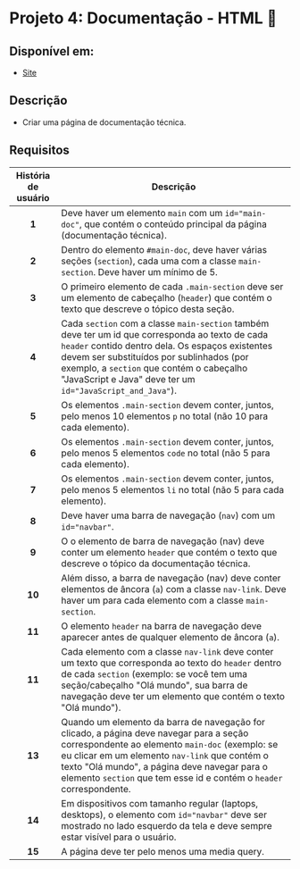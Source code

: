 # Projeto 4: Documentação - HTML :page_facing_up:

## Disponível em:

- [Site](https://elizabethvelozo.github.io/fcc-design-responsivo-para-a-web/documentacao-tecnica/documentacao-html.html)

## Descrição

- Criar uma página de documentação técnica.

## Requisitos

História de usuário   | Descrição
:--------------------:|-----------
**1**  | Deve haver um elemento `main` com um `id="main-doc"`, que contém o conteúdo principal da página (documentação técnica).
**2**  | Dentro do elemento `#main-doc`, deve haver várias seções (`section`), cada uma com a classe `main-section`. Deve haver um mínimo de 5.
**3**  | O primeiro elemento de cada `.main-section` deve ser um elemento de cabeçalho (`header`) que contém o texto que descreve o tópico desta seção.
**4**  | Cada `section` com a classe `main-section` também deve ter um id que corresponda ao texto de cada `header` contido dentro dela. Os espaços existentes devem ser substituídos por sublinhados (por exemplo, a `section` que contém o cabeçalho "JavaScript e Java" deve ter um `id="JavaScript_and_Java"`).
**5**  | Os elementos `.main-section` devem conter, juntos, pelo menos 10 elementos `p` no total (não 10 para cada elemento).
**6**  | Os elementos `.main-section` devem conter, juntos, pelo menos 5 elementos `code` no total (não 5 para cada elemento).
**7**  | Os elementos `.main-section` devem conter, juntos, pelo menos 5 elementos `li` no total (não 5 para cada elemento).
**8**  | Deve haver uma barra de navegação (`nav`) com um `id="navbar"`.
**9**  | O o elemento de barra de navegação (nav) deve conter um elemento `header` que contém o texto que descreve o tópico da documentação técnica.
**10** | Além disso, a barra de navegação (nav) deve conter elementos de âncora (`a`) com a classe `nav-link`. Deve haver um para cada elemento com a classe `main-section`.
**11** | O elemento `header` na barra de navegação deve aparecer antes de qualquer elemento de âncora (`a`).
**11** | Cada elemento com a classe `nav-link` deve conter um texto que corresponda ao texto do `header` dentro de cada `section` (exemplo: se você tem uma seção/cabeçalho "Olá mundo", sua barra de navegação deve ter um elemento que contém o texto "Olá mundo").
**13** | Quando um elemento da barra de navegação for clicado, a página deve navegar para a seção correspondente ao elemento `main-doc` (exemplo: se eu clicar em um elemento `nav-link` que contém o texto "Olá mundo", a página deve navegar para o elemento `section` que tem esse id e contém o `header` correspondente.
**14** | Em dispositivos com tamanho regular (laptops, desktops), o elemento com `id="navbar"` deve ser mostrado no lado esquerdo da tela e deve sempre estar visível para o usuário.
**15** | A página deve ter pelo menos uma media query.